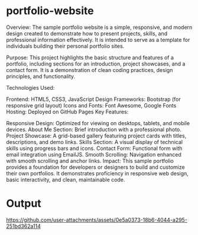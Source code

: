 # portfolio-website
Overview:
The sample portfolio website is a simple, responsive, and modern design created to demonstrate how to present projects, skills, and professional information effectively. It is intended to serve as a template for individuals building their personal portfolio sites.

Purpose:
This project highlights the basic structure and features of a portfolio, including sections for an introduction, project showcases, and a contact form. It is a demonstration of clean coding practices, design principles, and functionality.

Technologies Used:

Frontend: HTML5, CSS3, JavaScript
Design Frameworks: Bootstrap (for responsive grid layout)
Icons and Fonts: Font Awesome, Google Fonts
Hosting: Deployed on GitHub Pages
Key Features:

Responsive Design: Optimized for viewing on desktops, tablets, and mobile devices.
About Me Section: Brief introduction with a professional photo.
Project Showcase: A grid-based gallery featuring project cards with titles, descriptions, and demo links.
Skills Section: A visual display of technical skills using progress bars and icons.
Contact Form: Functional form with email integration using EmailJS.
Smooth Scrolling: Navigation enhanced with smooth scrolling and anchor links.
Impact:
This sample portfolio provides a foundation for developers or designers to build and customize their own portfolios. It demonstrates proficiency in responsive web design, basic interactivity, and clean, maintainable code.
# Output


https://github.com/user-attachments/assets/0e5a0373-18b6-4044-a295-251bd362a114


